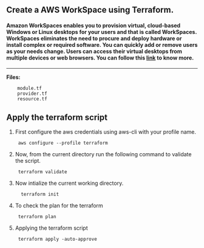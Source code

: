 ## Create a AWS WorkSpace using Terraform.

#### Amazon WorkSpaces enables you to provision virtual, cloud-based Windows or Linux desktops for your users and that is called WorkSpaces. WorkSpaces eliminates the need to procure and deploy hardware or install complex or required software. You can quickly add or remove users as your needs change. Users can access their virtual desktops from multiple devices or web browsers. You can follow this [link](https://docs.aws.amazon.com/workspaces/latest/adminguide/amazon-workspaces.html) to know more.

-------------

**Files:** 
```
    module.tf
    provider.tf
    resource.tf 
```

## Apply the terraform script

1. First configure the aws credentials using aws-cli with your profile name.

        aws configure --profile terraform

2. Now, from the current directory run the following command to validate the script.

        terraform validate
3. Now intialize the current working directory.

         terraform init
3. To check the plan for the terraform

        terraform plan

4. Applying the terraform script

        terraform apply -auto-approve
